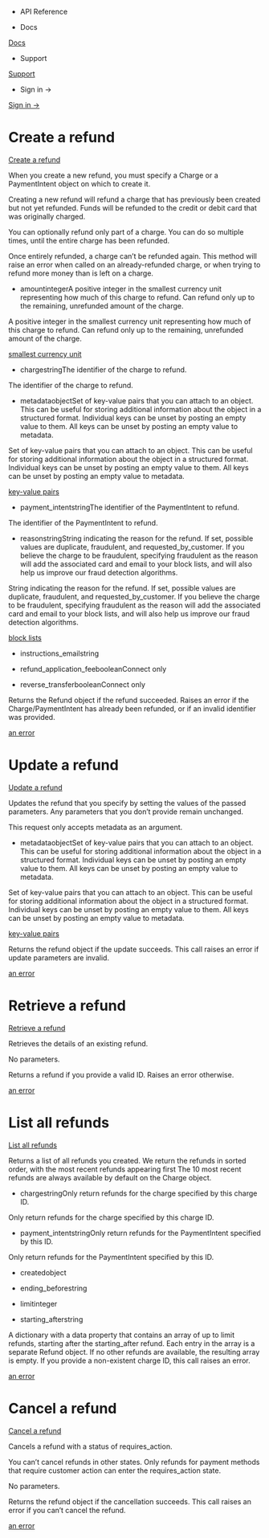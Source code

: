 - API Reference

- Docs

[Docs](/)

- Support

[Support](https://support.stripe.com)

- Sign in →

[Sign in →](https://dashboard.stripe.com/login)

# Create a refund

[Create a refund](/api/refunds/create)

When you create a new refund, you must specify a Charge or a PaymentIntent object on which to create it.

Creating a new refund will refund a charge that has previously been created but not yet refunded. Funds will be refunded to the credit or debit card that was originally charged.

You can optionally refund only part of a charge. You can do so multiple times, until the entire charge has been refunded.

Once entirely refunded, a charge can’t be refunded again. This method will raise an error when called on an already-refunded charge, or when trying to refund more money than is left on a charge.

- amountintegerA positive integer in the smallest currency unit representing how much of this charge to refund. Can refund only up to the remaining, unrefunded amount of the charge.

A positive integer in the smallest currency unit representing how much of this charge to refund. Can refund only up to the remaining, unrefunded amount of the charge.

[smallest currency unit](/currencies#zero-decimal)

- chargestringThe identifier of the charge to refund.

The identifier of the charge to refund.

- metadataobjectSet of key-value pairs that you can attach to an object. This can be useful for storing additional information about the object in a structured format. Individual keys can be unset by posting an empty value to them. All keys can be unset by posting an empty value to metadata.

Set of key-value pairs that you can attach to an object. This can be useful for storing additional information about the object in a structured format. Individual keys can be unset by posting an empty value to them. All keys can be unset by posting an empty value to metadata.

[key-value pairs](/api/metadata)

- payment_intentstringThe identifier of the PaymentIntent to refund.

The identifier of the PaymentIntent to refund.

- reasonstringString indicating the reason for the refund. If set, possible values are duplicate, fraudulent, and requested_by_customer. If you believe the charge to be fraudulent, specifying fraudulent as the reason will add the associated card and email to your block lists, and will also help us improve our fraud detection algorithms.

String indicating the reason for the refund. If set, possible values are duplicate, fraudulent, and requested_by_customer. If you believe the charge to be fraudulent, specifying fraudulent as the reason will add the associated card and email to your block lists, and will also help us improve our fraud detection algorithms.

[block lists](/radar/lists)

- instructions_emailstring

- refund_application_feebooleanConnect only

- reverse_transferbooleanConnect only

Returns the Refund object if the refund succeeded. Raises an error if the Charge/PaymentIntent has already been refunded, or if an invalid identifier was provided.

[an error](#errors)

# Update a refund

[Update a refund](/api/refunds/update)

Updates the refund that you specify by setting the values of the passed parameters. Any parameters that you don’t provide remain unchanged.

This request only accepts metadata as an argument.

- metadataobjectSet of key-value pairs that you can attach to an object. This can be useful for storing additional information about the object in a structured format. Individual keys can be unset by posting an empty value to them. All keys can be unset by posting an empty value to metadata.

Set of key-value pairs that you can attach to an object. This can be useful for storing additional information about the object in a structured format. Individual keys can be unset by posting an empty value to them. All keys can be unset by posting an empty value to metadata.

[key-value pairs](/api/metadata)

Returns the refund object if the update succeeds. This call raises an error if update parameters are invalid.

[an error](#errors)

# Retrieve a refund

[Retrieve a refund](/api/refunds/retrieve)

Retrieves the details of an existing refund.

No parameters.

Returns a refund if you provide a valid ID. Raises an error otherwise.

[an error](#errors)

# List all refunds

[List all refunds](/api/refunds/list)

Returns a list of all refunds you created. We return the refunds in sorted order, with the most recent refunds appearing first The 10 most recent refunds are always available by default on the Charge object.

- chargestringOnly return refunds for the charge specified by this charge ID.

Only return refunds for the charge specified by this charge ID.

- payment_intentstringOnly return refunds for the PaymentIntent specified by this ID.

Only return refunds for the PaymentIntent specified by this ID.

- createdobject

- ending_beforestring

- limitinteger

- starting_afterstring

A dictionary with a data property that contains an array of up to limit refunds, starting after the starting_after refund. Each entry in the array is a separate Refund object. If no other refunds are available, the resulting array is empty. If you provide a non-existent charge ID, this call raises an error.

[an error](#errors)

# Cancel a refund

[Cancel a refund](/api/refunds/cancel)

Cancels a refund with a status of requires_action.

You can’t cancel refunds in other states. Only refunds for payment methods that require customer action can enter the requires_action state.

No parameters.

Returns the refund object if the cancellation succeeds. This call raises an error if you can’t cancel the refund.

[an error](#errors)
